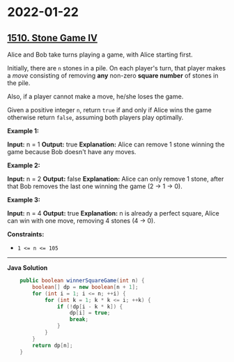 # 2022-01-22

## [1510. Stone Game IV](https://leetcode.com/problems/stone-game-iv/)

Alice and Bob take turns playing a game, with Alice starting first.

Initially, there are `n` stones in a pile. On each player's turn, that player makes a _move_ consisting of removing **any** non-zero **square number** of stones in the pile.

Also, if a player cannot make a move, he/she loses the game.

Given a positive integer `n`, return `true` if and only if Alice wins the game otherwise return `false`, assuming both players play optimally.

**Example 1:**

**Input:** n = 1
**Output:** true
**Explanation:** Alice can remove 1 stone winning the game because Bob doesn't have any moves.

**Example 2:**

**Input:** n = 2
**Output:** false
**Explanation:** Alice can only remove 1 stone, after that Bob removes the last one winning the game (2 -> 1 -> 0).

**Example 3:**

**Input:** n = 4
**Output:** true
**Explanation:** n is already a perfect square, Alice can win with one move, removing 4 stones (4 -> 0).

**Constraints:**

- `1 <= n <= 105`

---

**Java Solution**

```java
    public boolean winnerSquareGame(int n) {
        boolean[] dp = new boolean[n + 1];
        for (int i = 1; i <= n; ++i) {
            for (int k = 1; k * k <= i; ++k) {
                if (!dp[i - k * k]) {
                    dp[i] = true;
                    break;
                }
            }
        }
        return dp[n];
    }
```
